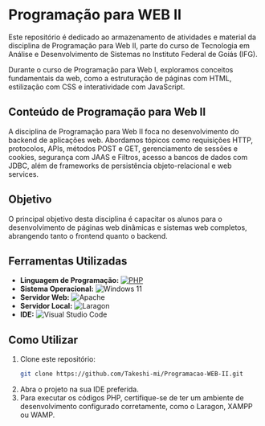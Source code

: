 # Programação para WEB II

Este repositório é dedicado ao armazenamento de atividades e material da disciplina de Programação para Web II, parte do curso de Tecnologia em Análise e Desenvolvimento de Sistemas no Instituto Federal de Goiás (IFG). 

Durante o curso de Programação para Web I, exploramos conceitos fundamentais da web, como a estruturação de páginas com HTML, estilização com CSS e interatividade com JavaScript.

## Conteúdo de Programação para Web II

A disciplina de Programação para Web II foca no desenvolvimento do backend de aplicações web. Abordamos tópicos como requisições HTTP, protocolos, APIs, métodos POST e GET, gerenciamento de sessões e cookies, segurança com JAAS e Filtros, acesso a bancos de dados com JDBC, além de frameworks de persistência objeto-relacional e web services.

## Objetivo

O principal objetivo desta disciplina é capacitar os alunos para o desenvolvimento de páginas web dinâmicas e sistemas web completos, abrangendo tanto o frontend quanto o backend.

## Ferramentas Utilizadas

- **Linguagem de Programação:** [![PHP](https://img.shields.io/badge/PHP-8.3-777BB4.svg?style=for-the-badge&logo=php&logoColor=white)](https://www.php.net/)
- **Sistema Operacional:** 
  ![Windows 11](https://img.shields.io/badge/Windows%2011-0078D7.svg?style=for-the-badge&logo=Windows&logoColor=white)
- **Servidor Web:**
  ![Apache](https://img.shields.io/badge/Apache-D42029.svg?style=for-the-badge&logo=apache&logoColor=white)
- **Servidor Local:**
  ![Laragon](https://img.shields.io/badge/Laragon-FB7A24.svg?style=for-the-badge&logo=laragon&logoColor=white)
- **IDE:**
  ![Visual Studio Code](https://img.shields.io/badge/Visual%20Studio%20Code-007ACC.svg?style=for-the-badge&logo=visual-studio-code&logoColor=white)


## Como Utilizar

1. Clone este repositório:
   ```bash
   git clone https://github.com/Takeshi-mi/Programacao-WEB-II.git
2. Abra o projeto na sua IDE preferida.
3. Para executar os códigos PHP, certifique-se de ter um ambiente de desenvolvimento configurado corretamente, como o Laragon, XAMPP ou WAMP.


